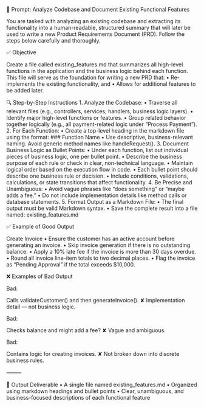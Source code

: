 🔧 Prompt: Analyze Codebase and Document Existing Functional Features

You are tasked with analyzing an existing codebase and extracting its functionality into a human-readable, structured summary that will later be used to write a new Product Requirements Document (PRD). Follow the steps below carefully and thoroughly.


✅ Objective

Create a file called existing_features.md that summarizes all high-level functions in the application and the business logic behind each function. This file will serve as the foundation for writing a new PRD that:
	•	Re-implements the existing functionality, and
	•	Allows for additional features to be added later.


🔍 Step-by-Step Instructions
	1.	Analyze the Codebase:
	•	Traverse all relevant files (e.g., controllers, services, handlers, business logic layers).
	•	Identify major high-level functions or features.
	•	Group related behavior together logically (e.g., all payment-related logic under “Process Payment”).
	2.	For Each Function:
	•	Create a top-level heading in the markdown file using the format: ### Function Name
	•	Use descriptive, business-relevant naming. Avoid generic method names like handleRequest().
	3.	Document Business Logic as Bullet Points:
	•	Under each function, list out individual pieces of business logic, one per bullet point.
	•	Describe the business purpose of each rule or check in clear, non-technical language.
	•	Maintain logical order based on the execution flow in code.
	•	Each bullet point should describe one business rule or decision.
	•	Include conditions, validations, calculations, or state transitions that affect functionality.
	4.	Be Precise and Unambiguous:
	•	Avoid vague phrases like “does something” or “maybe adds a fee.”
	•	Do not include implementation details like method calls or database statements.
	5.	Format Output as a Markdown File:
	•	The final output must be valid Markdown syntax.
	•	Save the complete result into a file named: existing_features.md


✅ Example of Good Output

Create Invoice
	•	Ensure the customer has an active account before generating an invoice.
	•	Skip invoice generation if there is no outstanding balance.
	•	Apply a 10% late fee if the invoice is more than 30 days overdue.
	•	Round all invoice line-item totals to two decimal places.
	•	Flag the invoice as “Pending Approval” if the total exceeds $10,000.

❌ Examples of Bad Output

Bad:

Calls validateCustomer() and then generateInvoice().
✘ Implementation detail — not business logic.

Bad:

Checks balance and might add a fee?
✘ Vague and ambiguous.

Bad:

Contains logic for creating invoices.
✘ Not broken down into discrete business rules.

⸻

📄 Output Deliverable
	•	A single file named existing_features.md
	•	Organized using markdown headings and bullet points
	•	Clear, unambiguous, and business-focused descriptions of each functional feature
